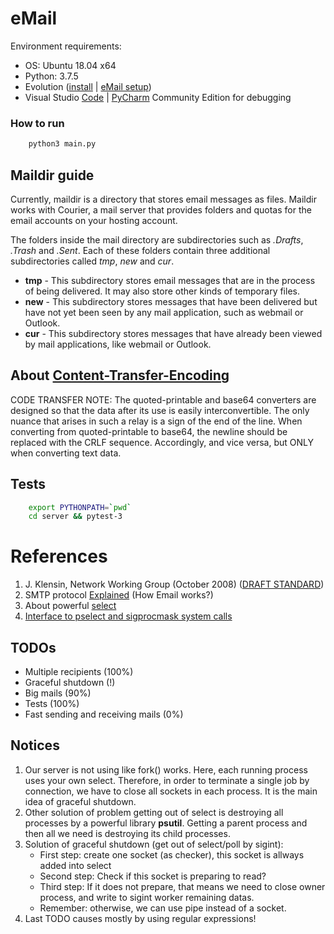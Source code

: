 # eMail
Environment requirements:
+ OS: Ubuntu 18.04 x64
+ Python: 3.7.5
+ Evolution ([install](https://rc.partners.org/kb/article/2702) | [eMail setup](https://askubuntu.com/questions/51467/how-do-i-setup-an-email-account-in-evolution))
+ Visual Studio [Code](https://code.visualstudio.com/docs/setup/linux) | [PyCharm](https://itsfoss.com/install-pycharm-ubuntu/) Community Edition for debugging

### How to run
```sh
    python3 main.py
```

## Maildir guide
Currently, maildir is a directory that stores email messages as files. Maildir works with Courier, a mail server that provides folders and quotas for the email accounts on your hosting account.

The folders inside the mail directory are subdirectories such as *.Drafts*, *.Trash* and *.Sent*. Each of these folders contain three additional subdirectories called *tmp*, *new* and *cur*.

+ **tmp** - This subdirectory stores email messages that are in the process of being delivered. It may also store other kinds of temporary files.
+ **new** - This subdirectory stores messages that have been delivered but have not yet been seen by any mail application, such as webmail or Outlook.
+ **cur** - This subdirectory stores messages that have already been viewed by mail applications, like webmail or Outlook.

## About [Content-Transfer-Encoding](https://github.com/VitalyVen/smtp-course-work/issues/6)
CODE TRANSFER NOTE: The quoted-printable and base64 converters are designed so that the data after its use is easily interconvertible. The only nuance that arises in such a relay is a sign of the end of the line. When converting from quoted-printable to base64, the newline should be replaced with the CRLF sequence. Accordingly, and vice versa, but ONLY when converting text data.

## Tests 
```sh
    export PYTHONPATH=`pwd`
    cd server && pytest-3
```

# References
1. J. Klensin, Network Working Group (October 2008) ([DRAFT STANDARD](https://tools.ietf.org/html/rfc5321))
2. SMTP protocol [Explained](https://www.afternerd.com/blog/smtp/) (How Email works?)
3. About powerful [select](https://pymotw.com/2/select/)
4. [Interface to pselect and sigprocmask system calls](https://cysignals.readthedocs.io/en/latest/pselect.html)

## TODOs
+ Multiple recipients (100%)
+ Graceful shutdown (!)
+ Big mails (90%)
+ Tests (100%)
+ Fast sending and receiving mails (0%) 

## Notices
1. Our server is not using like fork() works. Here, each running process uses your own select. Therefore, in order to terminate a single job by connection, we have to close all sockets in each process. It is the main idea of graceful shutdown. 
2. Other solution of problem getting out of select is destroying all processes by a powerful library **psutil**. Getting a parent process and then all we need is destroying its child processes.
3. Solution of graceful shutdown (get out of select/poll by sigint):
    - First step: create one socket (as checker), this socket is allways added into select
    - Second step: Check if this socket is preparing to read?
    - Third step: If it does not prepare, that means we need to close owner process, and write to sigint worker remaining datas.
    - Remember: otherwise, we can use pipe instead of a socket.
4. Last TODO causes mostly by using regular expressions!